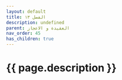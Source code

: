 ```yaml
---
layout: default
title: الفصل ١٣
description: undefined
parent: العقيدة و الاعجاز
nav_order: 45
has_children: true
---
```



# {{ page.description }}
